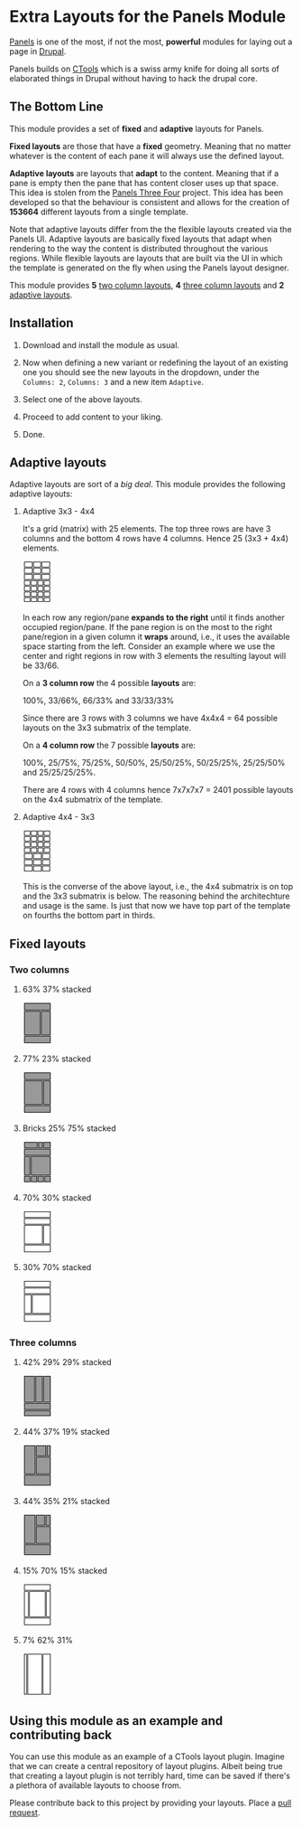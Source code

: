 # Extra Layouts for the Panels Module

[Panels](http://drupal.org/project/panels) is one of the most, if not
the most, **powerful** modules for laying out a page in
[Drupal](http://drupal.org/project/drupal).

Panels builds on [CTools](http://drupal.org/project/ctools) which is
a swiss army knife for doing all sorts of elaborated things in Drupal
without having to hack the drupal core.

## The Bottom Line

This module provides a set of **fixed** and **adaptive** layouts for
Panels.

**Fixed layouts** are those that have a **fixed** geometry. Meaning
that no matter whatever is the content of each pane it will always use
the defined layout. 

**Adaptive layouts** are layouts that **adapt** to the
content. Meaning that if a pane is empty then the pane that has
content closer uses up that space. This idea is stolen from the
[Panels Three Four](http://drupal.org/project/panels_three_four_layout)
project. This idea has been developed so that the behaviour is
consistent and allows for the creation of **153664** different
layouts from a single template.

Note that adaptive layouts differ from the the flexible layouts
created via the Panels UI. Adaptive layouts are basically fixed
layouts that adapt when rendering to the way the content is
distributed throughout the various regions. While flexible layouts are
layouts that are built via the UI in which the template is generated
on the fly when using the Panels layout designer.

This module provides **5** [two column layouts](#twocol-fixed), **4**
[three column layouts](#threecol-fixed) and **2** [adaptive layouts](#adaptive).

## Installation

 1. Download and install the module as usual.
 
 2. Now when defining a new variant or redefining the layout of an
    existing one you should see the new layouts in the dropdown, under
    the `Columns: 2`, `Columns: 3` and a new item `Adaptive`.
    
 3. Select one of the above layouts.
 
 4. Proceed to add content to your liking.
 
 5. Done.


<h2 id="adaptive">Adaptive layouts</h2>

Adaptive layouts are sort of a *big deal*. This module provides the
following adaptive layouts:

 1. Adaptive 3x3 - 4x4
 
    It's a grid (matrix) with 25 elements. The top three rows are
    have 3 columns and the bottom 4 rows have 4 columns. Hence 25 (3x3
    \+ 4x4) elements.

    ![Adaptive 3x3 - 4x4](https://github.com/perusio/panels_extra_layouts/raw/7.x-1.x/plugins/layouts/three_four_adaptive/three_four_adaptive.png)
 
    In each row any region/pane **expands to the right** until it finds
    another occupied region/pane. If the pane region is on the most
    to the right pane/region in a given column it **wraps** around,
    i.e., it uses the available space starting from the left. Consider
    an example where we use the center and right regions in row with 3
    elements the resulting layout will be 33/66.
    
    On a **3 column row** the 4 possible **layouts** are:
    
    100%, 33/66%, 66/33% and 33/33/33%  

    Since there are 3 rows with 3 columns we have 4x4x4 = 64 possible
    layouts on the 3x3 submatrix of the template.
    
    On a **4 column row** the 7 possible **layouts** are:
    
    100%, 25/75%, 75/25%, 50/50%, 25/50/25%, 50/25/25%, 25/25/50% and 25/25/25/25%.

    There are 4 rows with 4 columns hence 7x7x7x7 = 2401 possible
    layouts on the 4x4 submatrix of the template.
    
 2. Adaptive 4x4 - 3x3   
 
    ![Adaptive 4x4 - 3x3](https://github.com/perusio/panels_extra_layouts/raw/7.x-1.x/plugins/layouts/four_three_adaptive/four_three_adaptive.png)
    
    This is the converse of the above layout, i.e., the 4x4 submatrix
    is on top and the 3x3 submatrix is below. The reasoning behind the
    architechture and usage is the same. Is just that now we have top
    part of the template on fourths the bottom part in thirds.
    
## Fixed layouts

<h3 id="twocol-fixed">Two columns</h3>

 1. 63% 37% stacked 
 
    ![two columns 63/37 stacked](https://github.com/perusio/panels_extra_layouts/raw/7.x-1.x/plugins/layouts/twocol_63_37_stacked/twocol_63_37_stacked.png)

 2. 77% 23% stacked 

    ![two columns 77/23 stacked](https://github.com/perusio/panels_extra_layouts/raw/7.x-1.x/plugins/layouts/twocol_77_23_stacked/twocol_77_23_stacked.png)

 3. Bricks 25% 75% stacked 

    ![two column bricks 72/25 stacked](https://github.com/perusio/panels_extra_layouts/raw/7.x-1.x/plugins/layouts/bricks_25_75_stacked/bricks_25_75_stacked.png)

 4. 70% 30% stacked
 
    ![two column bricks 70/30 stacked](https://github.com/perusio/panels_extra_layouts/raw/7.x-1.x/plugins/layouts/twocol_70_30_stacked/twocol_70_30_stacked.png)
 
 5. 30% 70% stacked
 
    ![two column bricks 30/70 stacked](https://github.com/perusio/panels_extra_layouts/raw/7.x-1.x/plugins/layouts/twocol_30_70_stacked/twocol_30_70_stacked.png)
 
<h3 id="threecol-fixed">Three columns</h3>


 1. 42% 29% 29% stacked 

    ![three columns 42 29 29 stacked](https://github.com/perusio/panels_extra_layouts/raw/7.x-1.x/plugins/layouts/threecol_42_29_29_stacked/threecol_42_29_29_stacked.png)

 2. 44% 37% 19% stacked 

    ![three columns 44 37 19 stacked](https://github.com/perusio/panels_extra_layouts/raw/7.x-1.x/plugins/layouts/threecol_44_37_19_stacked/threecol_44_37_19_stacked.png)

 3. 44% 35% 21% stacked 

    ![three columns 44 35 21 stacked](https://github.com/perusio/panels_extra_layouts/raw/7.x-1.x/plugins/layouts/threecol_44_35_21_stacked/threecol_44_35_21_stacked.png)

 4. 15% 70% 15% stacked
 
    ![three columns 25 70 15 stacked](https://github.com/perusio/panels_extra_layouts/raw/7.x-1.x/plugins/layouts/threecol_15_70_15_stacked/threecol_15_70_15_stacked.png)
 
 5. 7% 62% 31%
 
    ![three columns 7 62 31 stacked](https://github.com/perusio/panels_extra_layouts/raw/7.x-1.x/plugins/layouts/threecol_7_62_31/threecol_7_62_31.png)

## Using this module as an example and contributing back

You can use this module as an example of a CTools layout
plugin. Imagine that we can create a central repository of layout
plugins. Albeit being true that creating a layout plugin is not
terribly hard, time can be saved if there's a plethora of available
layouts to choose from.

Please contribute back to this project by providing your
layouts. Place a
[pull request](http://help.github.com/pull-requests/).
